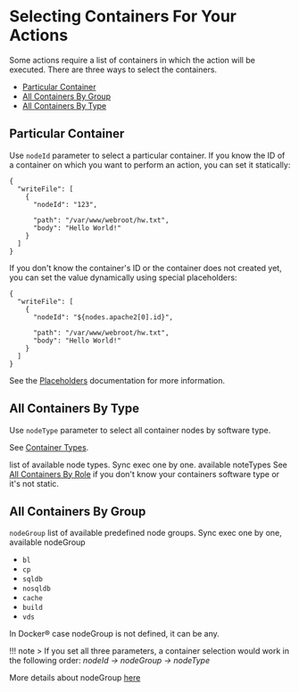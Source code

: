 # Selecting Containers For Your Actions

Some actions require a list of containers in which the action will be executed.
There are three ways to select the containers.

- [Particular Container](#particular-container)
- [All Containers By Group](#all-containers-by-group) 
- [All Containers By Type](#all-containers-by-type)

## Particular Container
Use `nodeId` parameter to select a particular container.
If you know the ID of a container on which you want to perform an action, you can set it statically:  

```
{
  "writeFile": [
    {
      "nodeId": "123",
      
      "path": "/var/www/webroot/hw.txt",
      "body": "Hello World!"      
    }
  ]
}
```

If you don't know the container's ID or the container does not created yet, you can set the value dynamically using special placeholders:  

```
{
  "writeFile": [
    {
      "nodeId": "${nodes.apache2[0].id}",
      
      "path": "/var/www/webroot/hw.txt",
      "body": "Hello World!"
    }
  ]
}
```

See the [Placeholders](/reference/placeholders/) documentation for more information.

## All Containers By Type
Use `nodeType` parameter to select all container nodes by software type.

See [Container Types](/reference/container-types/).      	

list of available node types. Sync exec one by one.
available noteTypes
See [All Containers By Role](#all-containers-by-group) if you don't know your containers software type or it's not static.  

## All Containers By Group
 
`nodeGroup`
list of available predefined node groups. Sync exec one by one,
available nodeGroup

- `bl`
- `cp`
- `sqldb`
- `nosqldb`
- `cache`
- `build`
- `vds`

In Docker® case nodeGroup is not defined, it can be any.

!!! note
    > If you set all three parameters, a container selection would work in the following order: _nodeId -> nodeGroup -> nodeType_
    
More details about nodeGroup [here](/reference/container-types/#containers-by-group)